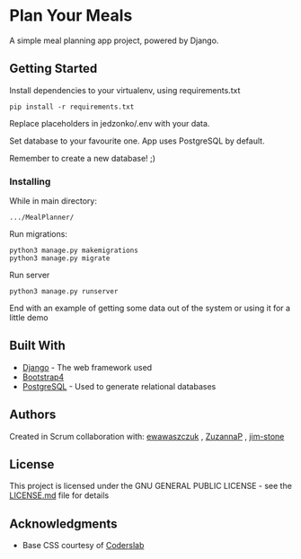 # Plan Your Meals

A simple meal planning app project, powered by Django.

## Getting Started

Install dependencies to your virtualenv, using requirements.txt

```
pip install -r requirements.txt
```

Replace placeholders in jedzonko/.env with your data.

Set database to your favourite one. App uses PostgreSQL by default.

Remember to create a new database! ;)

### Installing
While in main directory:

```
.../MealPlanner/
```

Run migrations:
```
python3 manage.py makemigrations
python3 manage.py migrate
```

Run server

```
python3 manage.py runserver
```

End with an example of getting some data out of the system or using it for a little demo

## Built With

* [Django](https://www.djangoproject.com/) - The web framework used
* [Bootstrap4](https://getbootstrap.com/)
* [PostgreSQL](https://www.postgresql.org/) - Used to generate relational databases

## Authors
Created in Scrum collaboration with: [ewawaszczuk](https://github.com/ewawaszczuk) , [ZuzannaP](https://github.com/ZuzannaP) , [jim-stone](https://github.com/jim-stone)

## License

This project is licensed under the GNU GENERAL PUBLIC LICENSE - see the [LICENSE.md](LICENSE.md) file for details

## Acknowledgments

* Base CSS courtesy of [Coderslab](https://coderslab.pl)
